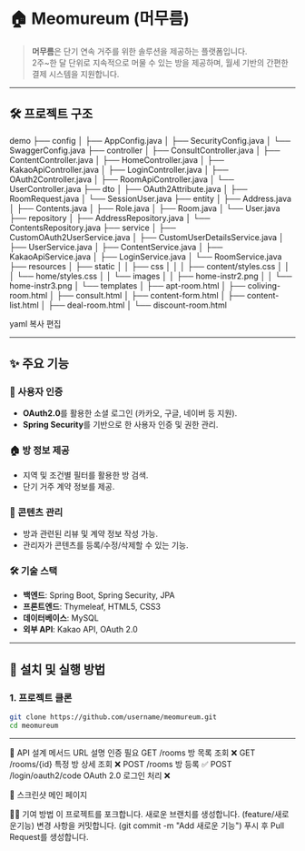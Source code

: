 # 🏠 Meomureum (머무름)

> **머무름**은 단기 연속 거주를 위한 솔루션을 제공하는 플랫폼입니다.  
> 2주~한 달 단위로 지속적으로 머물 수 있는 방을 제공하며, 월세 기반의 간편한 결제 시스템을 지원합니다.

---

## 🛠️ 프로젝트 구조

demo ├── config │ ├── AppConfig.java │ ├── SecurityConfig.java │ └── SwaggerConfig.java ├── controller │ ├── ConsultController.java │ ├── ContentController.java │ ├── HomeController.java │ ├── KakaoApiController.java │ ├── LoginController.java │ ├── OAuth2Controller.java │ ├── RoomApiController.java │ └── UserController.java ├── dto │ ├── OAuth2Attribute.java │ ├── RoomRequest.java │ └── SessionUser.java ├── entity │ ├── Address.java │ ├── Contents.java │ ├── Role.java │ ├── Room.java │ └── User.java ├── repository │ ├── AddressRepository.java │ └── ContentsRepository.java ├── service │ ├── CustomOAuth2UserService.java │ ├── CustomUserDetailsService.java │ ├── UserService.java │ ├── ContentService.java │ ├── KakaoApiService.java │ ├── LoginService.java │ └── RoomService.java ├── resources │ ├── static │ │ ├── css │ │ │ ├── content/styles.css │ │ │ └── home/styles.css │ │ └── images │ │ ├── home-instr2.png │ │ └── home-instr3.png │ └── templates │ ├── apt-room.html │ ├── coliving-room.html │ ├── consult.html │ ├── content-form.html │ ├── content-list.html │ ├── deal-room.html │ └── discount-room.html

yaml
복사
편집

---

## ✨ 주요 기능

### 🔑 사용자 인증
- **OAuth2.0**를 활용한 소셜 로그인 (카카오, 구글, 네이버 등 지원).
- **Spring Security**를 기반으로 한 사용자 인증 및 권한 관리.

### 🏠 방 정보 제공
- 지역 및 조건별 필터를 활용한 방 검색.
- 단기 거주 계약 정보를 제공.

### 📄 콘텐츠 관리
- 방과 관련된 리뷰 및 계약 정보 작성 가능.
- 관리자가 콘텐츠를 등록/수정/삭제할 수 있는 기능.

### 🛠️ 기술 스택
- **백엔드**: Spring Boot, Spring Security, JPA
- **프론트엔드**: Thymeleaf, HTML5, CSS3
- **데이터베이스**: MySQL
- **외부 API**: Kakao API, OAuth 2.0

---

## 🚀 설치 및 실행 방법

### 1. 프로젝트 클론
```bash
git clone https://github.com/username/meomureum.git
cd meomureum
```
----




📂 API 설계
메서드	URL	설명	인증 필요
GET	/rooms	방 목록 조회	❌
GET	/rooms/{id}	특정 방 상세 조회	❌
POST	/rooms	방 등록	✅
POST	/login/oauth2/code	OAuth 2.0 로그인 처리	❌

📸 스크린샷
메인 페이지

🧑‍💻 기여 방법
이 프로젝트를 포크합니다.
새로운 브랜치를 생성합니다. (feature/새로운기능)
변경 사항을 커밋합니다. (git commit -m "Add 새로운 기능")
푸시 후 Pull Request를 생성합니다.


